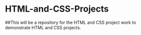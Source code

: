 # HTML-and-CSS-Projects
##This will be a repository for the HTML and CSS project work to demonstrate HTML and CSS projects. 
